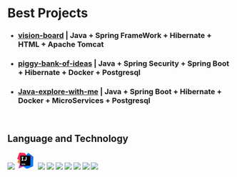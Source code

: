 ## 

# Best Projects
- ### [vision-board](https://github.com/AveryanovaKatia/vision-board) | Java + Spring FrameWork + Hibernate + HTML + Apache Tomcat
- ### [piggy-bank-of-ideas](https://github.com/AveryanovaKatia/piggy-bank-of-ideas) | Java + Spring Security + Spring Boot + Hibernate + Docker + Postgresql
- ### [Java-explore-with-me](https://github.com/AveryanovaKatia/java-explore-with-me)  | Java + Spring Boot + Hibernate + Docker + MicroServices + Postgresql

<br>

## Language and Technology
<div> 
    <img src="https://cdn.jsdelivr.net/gh/devicons/devicon@latest/icons/java/java-original-wordmark.svg" width="75"/>
   <img src="https://github.com/devicons/devicon/blob/v2.15.1/icons/intellij/intellij-original.svg" title="intellij" width="40" height="40"/>&nbsp;
    <img src="https://cdn.jsdelivr.net/gh/devicons/devicon@latest/icons/spring/spring-original-wordmark.svg" width="75"/>
    <img src="https://cdn.jsdelivr.net/gh/devicons/devicon@latest/icons/git/git-original-wordmark.svg" width="75"/>
    <img src="https://cdn.jsdelivr.net/gh/devicons/devicon@latest/icons/docker/docker-original-wordmark.svg" width="75"/>
    <img src="https://cdn.jsdelivr.net/gh/devicons/devicon@latest/icons/hibernate/hibernate-original-wordmark.svg" width="75"/>
    <img src="https://cdn.jsdelivr.net/gh/devicons/devicon@latest/icons/swagger/swagger-original-wordmark.svg" width="75"/>
    <img src="https://cdn.jsdelivr.net/gh/devicons/devicon@latest/icons/postgresql/postgresql-original-wordmark.svg" width="75"/>
    <img src="https://cdn.jsdelivr.net/gh/devicons/devicon@latest/icons/postman/postman-original-wordmark.svg" width="75"/>


</div>

<br>

<!--
**AveryanovaKatia/AveryanovaKatia** is a ✨ _special_ ✨ repository because its `README.md` (this file) appears on your GitHub profile.

Here are some ideas to get you started:

- 🔭 I’m currently working on ...
- 🌱 I’m currently learning ...
- 👯 I’m looking to collaborate on ...
- 🤔 I’m looking for help with ...
- 💬 Ask me about ...
- 📫 How to reach me: ...
- 😄 Pronouns: ...
- ⚡ Fun fact: ...
-->

